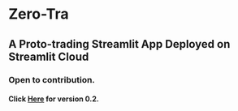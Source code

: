 # Zero-Tra
## A Proto-trading Streamlit App Deployed on Streamlit Cloud 
### Open to contribution.
#### Click [Here](https://share.streamlit.io/shashwatwork/zero-tra/main/app.py) for version 0.2.
